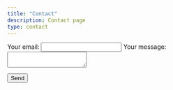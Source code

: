```yaml
---
title: "Contact"
description: Contact page
type: contact
---
```

<!-- modify this form HTML and place wherever you want your form -->

<form
  action="https://formspree.io/f/meqvorow"
  method="POST"
>
  <label>
    Your email:
    <input type="email" name="_replyto">
  </label>
  <label>
    Your message:
    <textarea name="message"></textarea>
  </label>

  <!-- your other form fields go here -->

  <button type="submit">Send</button>
</form>
